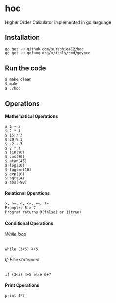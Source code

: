 # hoc
Higher Order Calculator implemented in go language

## Installation

```
go get -u github.com/surabhig412/hoc
go get -u golang.org/x/tools/cmd/goyacc
```

## Run the code

```bash
$ make clean
$ make
$ ./hoc
```

## Operations

#### Mathematical Operations

```
$ 2 + 3
$ 2 * 3
$ 15 / 3
$ 20 % 3
$ -2 - 3
$ 2 ^ 3
$ sin(90)
$ cos(90)
$ atan(45)
$ log(10)
$ logten(10)
$ exp(10)
$ sqrt(4)
$ abs(-90)
```

#### Relational Operations

```
>, >=, <, <=, ==, !=
Example: 5 > 7
Program returns 0(false) or 1(true)
```

#### Conditional Operations

###### While loop

```
while (3<5) 4+5
```

###### If-Else statement

```
if (3<5) 4+5 else 6+7
```

#### Print Operations

```
print 4*7
```

